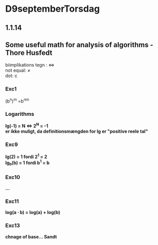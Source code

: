 # D9septemberTorsdag

## 1.1.14

## Some useful math for analysis of algorithms - Thore Husfedt
biimplikations tegn : &#8660; </br>
not equal: &ne;</br>
dot: c </br>
### Exc1
(b<sup>n</sup>)<sup>m</sup>   =b<sup>nm</sup>

### Logarithms 
<b>lg(-1) = N &#8660; 2<sup>N</sup> = -1 </br> 
er ikke muligt, da definitionsmængden for lg er "positive reele tal"
### Exc9
lg(2) = 1                fordi      2<sup>1</sup> = 2 </br>
lg<sub>b</sub>(b) = 1    fordi      b<sup>1</sup> = b </br>
### Exc10
...
### Exc11
log(a &sdot; b)          =         log(a) + log(b) 
### Exc13
chnage of base... Sandt

